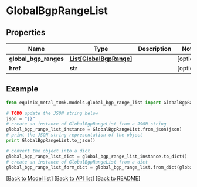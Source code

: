 # GlobalBgpRangeList


## Properties
Name | Type | Description | Notes
------------ | ------------- | ------------- | -------------
**global_bgp_ranges** | [**List[GlobalBgpRange]**](GlobalBgpRange.md) |  | [optional] 
**href** | **str** |  | [optional] 

## Example

```python
from equinix_metal_t0mk.models.global_bgp_range_list import GlobalBgpRangeList

# TODO update the JSON string below
json = "{}"
# create an instance of GlobalBgpRangeList from a JSON string
global_bgp_range_list_instance = GlobalBgpRangeList.from_json(json)
# print the JSON string representation of the object
print GlobalBgpRangeList.to_json()

# convert the object into a dict
global_bgp_range_list_dict = global_bgp_range_list_instance.to_dict()
# create an instance of GlobalBgpRangeList from a dict
global_bgp_range_list_form_dict = global_bgp_range_list.from_dict(global_bgp_range_list_dict)
```
[[Back to Model list]](../README.md#documentation-for-models) [[Back to API list]](../README.md#documentation-for-api-endpoints) [[Back to README]](../README.md)


